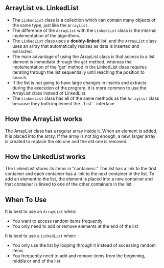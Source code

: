 ## ArrayList vs. LinkedList

- The ```LinkedList``` class is a collection which can contain many objects of the same type, just like the ```ArrayList```.
- The difference of the ```ArrayList``` with the ```LinkedList``` class is the internal implementation of the algorithms.
- The ```LinkedList``` class uses a **doubly-linked** list, and the ```ArrayList``` class uses an array that automatically resizes as data is inserted and extracted.
- The main advantage of using the ArrayList class is that access to a list element is immediate through the ```get``` method, whereas the implementation of the 'get' method in the LinkedList class requires iterating through the list sequentially until reaching the position to search.
- If the list is not going to have large changes in inserts and extracts during the execution of the program, it is more common to use the ArrayList class instead of LinkedList.
- The ```LinkedList``` class has all of the same methods as the ```ArrayList``` class because they both implement the ``List``` interface.

## How the ArrayList works

The ArrayList class has a regular array inside it. When an element is added, it is placed into the array. If the array is not big enough, a new, larger array is created to replace the old one and the old one is removed.

## How the LinkedList works

The LinkedList stores its items in "containers." The list has a link to the first container and each container has a link to the next container in the list. To add an element to the list, the element is placed into a new container and that container is linked to one of the other containers in the list.

## When To Use

It is best to use an `ArrayList` when:

- You want to access random items frequently
- You only need to add or remove elements at the end of the list

It is best to use a `LinkedList` when:

- You only use the list by looping through it instead of accessing random items
- You frequently need to add and remove items from the beginning, middle or end of the	list